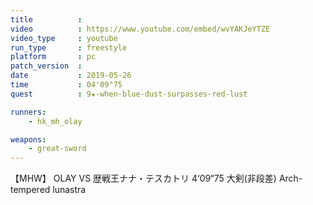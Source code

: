 ```yaml
---
title          :
video          : https://www.youtube.com/embed/wvYAKJeYTZE
video_type     : youtube
run_type       : freestyle
platform       : pc
patch_version  :
date           : 2019-05-26
time           : 04'09"75
quest          : 9★-when-blue-dust-surpasses-red-lust

runners:
    - hk_mh_olay

weapons:
    - great-sword
---
```

【MHW】 OLAY VS  歴戦王ナナ・テスカトリ 4‘09“75  大剣(非段差) Arch-tempered lunastra
